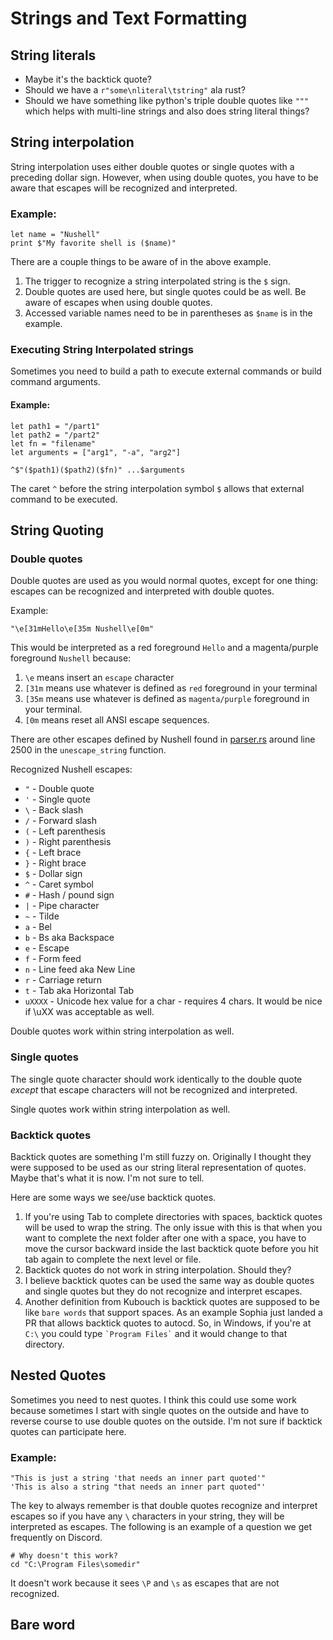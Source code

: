 # Strings and Text Formatting

## String literals

- Maybe it's the backtick quote?
- Should we have a `r"some\nliteral\tstring"` ala rust?
- Should we have something like python's triple double quotes like `"""` which helps with multi-line strings and also does string literal things?

## String interpolation

String interpolation uses either double quotes or single quotes with a preceding dollar sign. However, when using double quotes, you have to be aware that escapes will be recognized and interpreted.

### Example:

```nu
let name = "Nushell"
print $"My favorite shell is ($name)"
```

There are a couple things to be aware of in the above example.

1. The trigger to recognize a string interpolated string is the `$` sign.
2. Double quotes are used here, but single quotes could be as well. Be aware of escapes when using double quotes.
3. Accessed variable names need to be in parentheses as `$name` is in the example.

### Executing String Interpolated strings

Sometimes you need to build a path to execute external commands or build command arguments.

#### Example:

```nu
let path1 = "/part1"
let path2 = "/part2"
let fn = "filename"
let arguments = ["arg1", "-a", "arg2"]

^$"($path1)($path2)($fn)" ...$arguments
```

The caret `^` before the string interpolation symbol `$` allows that external command to be executed.

## String Quoting

### Double quotes

Double quotes are used as you would normal quotes, except for one thing: escapes can be recognized and interpreted with double quotes.

Example:

```nu
"\e[31mHello\e[35m Nushell\e[0m"
```

This would be interpreted as a red foreground `Hello` and a magenta/purple foreground `Nushell` because:

1. `\e` means insert an `escape` character
2. `[31m` means use whatever is defined as `red` foreground in your terminal
3. `[35m` means use whatever is defined as `magenta/purple` foreground in your terminal.
4. `[0m` means reset all ANSI escape sequences.

There are other escapes defined by Nushell found in [parser.rs](https://github.com/nushell/nushell/blob/main/crates/nu-parser/src/parser.rs#L2496) around line 2500 in the `unescape_string` function.

Recognized Nushell escapes:

- `"` - Double quote
- `'` - Single quote
- `\` - Back slash
- `/` - Forward slash
- `(` - Left parenthesis
- `)` - Right parenthesis
- `{` - Left brace
- `}` - Right brace
- `$` - Dollar sign
- `^` - Caret symbol
- `#` - Hash / pound sign
- `|` - Pipe character
- `~` - Tilde
- `a` - Bel
- `b` - Bs aka Backspace
- `e` - Escape
- `f` - Form feed
- `n` - Line feed aka New Line
- `r` - Carriage return
- `t` - Tab aka Horizontal Tab
- `uXXXX` - Unicode hex value for a char - requires 4 chars. It would be nice if \uXX was acceptable as well.

Double quotes work within string interpolation as well.

### Single quotes

The single quote character should work identically to the double quote _except_ that escape characters will not be recognized and interpreted.

Single quotes work within string interpolation as well.

### Backtick quotes

Backtick quotes are something I'm still fuzzy on. Originally I thought they were supposed to be used as our string literal representation of quotes. Maybe that's what it is now. I'm not sure to tell.

Here are some ways we see/use backtick quotes.

1. If you're using Tab to complete directories with spaces, backtick quotes will be used to wrap the string. The only issue with this is that when you want to complete the next folder after one with a space, you have to move the cursor backward inside the last backtick quote before you hit tab again to complete the next level or file.
2. Backtick quotes do not work in string interpolation. Should they?
3. I believe backtick quotes can be used the same way as double quotes and single quotes but they do not recognize and interpret escapes.
4. Another definition from Kubouch is backtick quotes are supposed to be like `bare words` that support spaces. As an example Sophia just landed a PR that allows backtick quotes to autocd. So, in Windows, if you're at `C:\` you could type `` `Program Files` `` and it would change to that directory.

## Nested Quotes

Sometimes you need to nest quotes. I think this could use some work because sometimes I start with single quotes on the outside and have to reverse course to use double quotes on the outside. I'm not sure if backtick quotes can participate here.

### Example:

```nu
"This is just a string 'that needs an inner part quoted'"
'This is also a string "that needs an inner part quoted"'
```

The key to always remember is that double quotes recognize and interpret escapes so if you have any `\` characters in your string, they will be interpreted as escapes. The following is an example of a question we get frequently on Discord.

```nu
# Why doesn't this work?
cd "C:\Program Files\somedir"
```

It doesn't work because it sees `\P` and `\s` as escapes that are not recognized.

## Bare word
